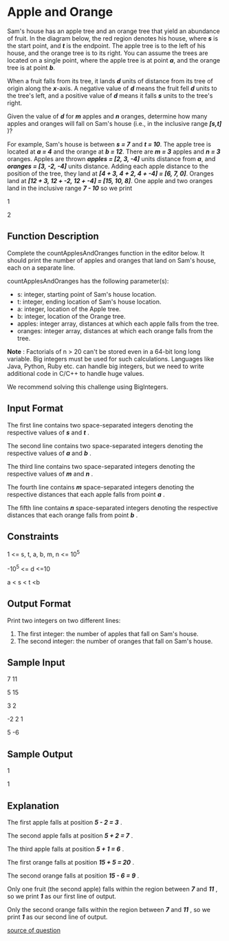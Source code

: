 # Apple and Orange

Sam's house has an apple tree and an orange tree that yield an abundance of fruit. In the diagram below, the red region denotes his house, where **_s_** is the start point, and **_t_** is the endpoint. The apple tree is to the left of his house, and the orange tree is to its right. You can assume the trees are located on a single point, where the apple tree is at point **_a_**, and the orange tree is at point **_b_**.

When a fruit falls from its tree, it lands **_d_** units of distance from its tree of origin along the **_x_**-axis. A negative value of **_d_** means the fruit fell **_d_** units to the tree's left, and a positive value of **_d_** means it falls **_s_** units to the tree's right.

Given the value of **_d_** for **_m_** apples and **_n_** oranges, determine how many apples and oranges will fall on Sam's house (i.e., in the inclusive range **_[s,t]_** )?

For example, Sam's house is between **_s = 7_** and **_t = 10_**. The apple tree is located at **_a = 4_** and the orange at **_b = 12_**. There are **_m = 3_** apples and **_n = 3_** oranges. Apples are thrown **_apples = [2, 3, -4]_** units distance from **_a_**, and **_oranges = [3, -2, -4]_** units distance. Adding each apple distance to the position of the tree, they land at **_[4 + 3, 4 + 2, 4 + -4] = [6, 7, 0]_**. Oranges land at **_[12 + 3, 12 + -2, 12 + -4] = [15, 10, 8]_**. One apple and two oranges land in the inclusive range **_7 - 10_** so we print

1

2

## Function Description

Complete the countApplesAndOranges function in the editor below. It should print the number of apples and oranges that land on Sam's house, each on a separate line.

countApplesAndOranges has the following parameter(s):

- s: integer, starting point of Sam's house location.
- t: integer, ending location of Sam's house location.
- a: integer, location of the Apple tree.
- b: integer, location of the Orange tree.
- apples: integer array, distances at which each apple falls from the tree.
- oranges: integer array, distances at which each orange falls from the tree.

**Note** : Factorials of n > 20 can't be stored even in a 64-bit long long variable. Big integers must be used for such calculations. Languages like Java, Python, Ruby etc. can handle big integers, but we need to write additional code in C/C++ to handle huge values.

We recommend solving this challenge using BigIntegers.

## Input Format

The first line contains two space-separated integers denoting the respective values of **_s_** and **_t_** .

The second line contains two space-separated integers denoting the respective values of **_a_** and **_b_** .

The third line contains two space-separated integers denoting the respective values of **_m_** and **_n_** .

The fourth line contains **_m_** space-separated integers denoting the respective distances that each apple falls from point **_a_** .

The fifth line contains **_n_** space-separated integers denoting the respective distances that each orange falls from point **_b_** .

## Constraints

1 <= s, t, a, b, m, n <= 10<sup>5</sup>

-10<sup>5</sup> <= d <=10<sup></sup>

a < s < t <b

## Output Format

Print two integers on two different lines:

1. The first integer: the number of apples that fall on Sam's house.
2. The second integer: the number of oranges that fall on Sam's house.

## Sample Input

7 11

5 15

3 2

-2 2 1

5 -6

## Sample Output

1

1

## Explanation

The first apple falls at position **_5 - 2 = 3_** .

The second apple falls at position **_5 + 2 = 7_** .

The third apple falls at position **_5 + 1 = 6_** .

The first orange falls at position **_15 + 5 = 20_** .

The second orange falls at position **_15 - 6 = 9_** .

Only one fruit (the second apple) falls within the region between **_7_** and **_11_** , so we print **_1_** as our first line of output.

Only the second orange falls within the region between **_7_** and **_11_** , so we print **_1_** as our second line of output.

[source of question](https://www.hackerrank.com/challenges/apple-and-orange/)
